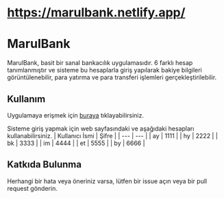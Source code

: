 # https://marulbank.netlify.app/

# MarulBank
MarulBank, basit bir sanal bankacılık uygulamasıdır. 6 farklı hesap tanımlanmıştır ve sisteme bu hesaplarla giriş yapılarak bakiye bilgileri görüntülenebilir, para yatırma ve para transferi işlemleri gerçekleştirilebilir.

## Kullanım
Uygulamaya erişmek için [buraya](https://marulbank.netlify.app/) tıklayabilirsiniz.

Sisteme giriş yapmak için web sayfasındaki ve aşağıdaki hesapları kullanabilirsiniz. 
| Kullanıcı İsmi | Şifre |
| --- | --- |
| ay | 1111 |
| hy | 2222 |
| bk | 3333 |
| im | 4444 |
| et | 5555 |
| by | 6666 |

## Katkıda Bulunma
Herhangi bir hata veya öneriniz varsa, lütfen bir issue açın veya bir pull request gönderin.
